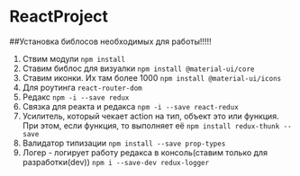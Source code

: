 # ReactProject
##Установка библосов необходимых для работы!!!!!
1) Ствим модули `npm install`
2) Ставим библос для визуалки `npm install @material-ui/core`
3) Ставим иконки. Их там более 1000 `npm install @material-ui/icons`
4) Для роутинга `react-router-dom`
5) Редакс `npm -i --save redux`
6) Связка для реакта и редакса `npm -i --save react-redux`
7) Усилитель, который чекает action на тип, объект это или функция. При этом, если функция, то выполняет её `npm install redux-thunk --save`
8) Валидатор типизации `npm install --save prop-types`
9) Логер - логирует работу редакса в консоль(ставим только для разработки(dev)) `npm i --save-dev redux-logger`
